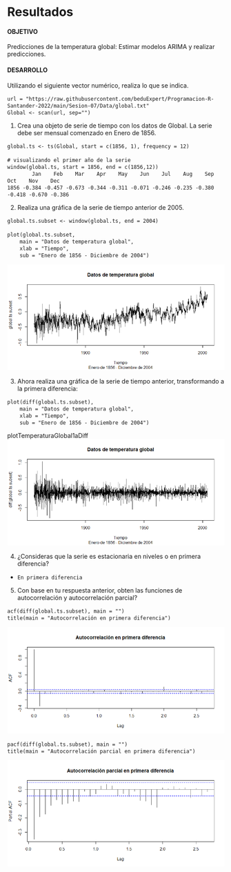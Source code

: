 # Resultados
#### OBJETIVO
Predicciones de la temperatura global: Estimar modelos ARIMA y realizar predicciones.
#### DESARROLLO 
Utilizando el siguiente vector numérico, realiza lo que se indica.
```
url = "https://raw.githubusercontent.com/beduExpert/Programacion-R-Santander-2022/main/Sesion-07/Data/global.txt"
Global <- scan(url, sep="") 
```  
1. Crea una objeto de serie de tiempo con los datos
de Global. La serie debe ser mensual comenzado en Enero de 1856.
```
global.ts <- ts(Global, start = c(1856, 1), frequency = 12)

# visualizando el primer año de la serie
window(global.ts, start = 1856, end = c(1856,12)) 
        Jan    Feb    Mar    Apr    May    Jun    Jul    Aug    Sep    Oct    Nov    Dec
1856 -0.384 -0.457 -0.673 -0.344 -0.311 -0.071 -0.246 -0.235 -0.380 -0.418 -0.670 -0.386
```

2. Realiza una gráfica de la serie de tiempo anterior de 2005.
```  
global.ts.subset <- window(global.ts, end = 2004)
  
plot(global.ts.subset, 
    main = "Datos de temperatura global", 
    xlab = "Tiempo",
    sub = "Enero de 1856 - Diciembre de 2004")  
```
![plotTemperaturaGlobal](img/plotTemperaturaGlobal.png) 

3. Ahora realiza una gráfica de la serie de tiempo anterior, transformando a la primera diferencia:
```
plot(diff(global.ts.subset), 
    main = "Datos de temperatura global", 
    xlab = "Tiempo",
    sub = "Enero de 1856 - Diciembre de 2004")  
```
plotTemperaturaGlobal1aDiff
![plotTemperaturaGlobal1aDiff](img/plotTemperaturaGlobal1aDiff.png) 

4. ¿Consideras que la serie es estacionaria en niveles o en primera diferencia?

- `En primera diferencia`
  
5. Con base en tu respuesta anterior, obten las funciones de autocorrelación y autocorrelación parcial?
```  
acf(diff(global.ts.subset), main = "")
title(main = "Autocorrelación en primera diferencia")
```
![autocorrelacion1aDiff](img/autocorrelacion1aDiff.png) 
```
pacf(diff(global.ts.subset), main = "")
title(main = "Autocorrelación parcial en primera diferencia")
```
![autocorrelacionParcial1aDiff](img/autocorrelacionParcial1aDiff.png) 